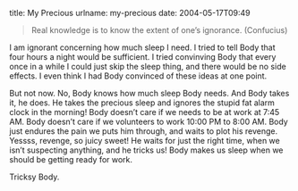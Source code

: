 title: My Precious
urlname: my-precious
date: 2004-05-17T09:49

>  
> Real knowledge is to know the extent of one&#x02bc;s ignorance. (Confucius)
> 

I am ignorant concerning how much sleep I need. I tried to tell Body that four hours a night would be sufficient. I tried convinving Body that every once in a while I could just skip the sleep thing, and there would be no side effects. I even think I had Body convinced of these ideas at one point.

But not now. No, Body knows how much sleep Body needs. And Body takes it, he does. He takes the precious sleep and ignores the stupid fat alarm clock in the morning! Body doesn&#x02bc;t care if we needs to be at work at 7:45 AM. Body doesn&#x02bc;t care if we volunteers to work 10:00 PM to 8:00 AM. Body just endures the pain we puts him through, and waits to plot his revenge. Yessss, revenge, so juicy sweet! He waits for just the right time, when we isn&#x02bc;t suspecting anything, and he tricks us! Body makes us sleep when we should be getting ready for work.

Tricksy Body.